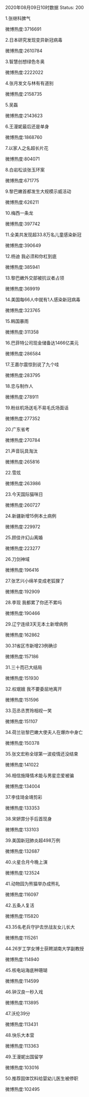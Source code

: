 2020年08月09日10时数据
Status: 200

1.张继科脾气

微博热度:3716691

2.日本研究发现变异新冠病毒

微博热度:2610784

3.智慧创想绿色冬奥

微博热度:2222022

4.张月发文与林有有道别

微博热度:2158735

5.吴磊

微博热度:2143623

6.王漫妮最后还是单身

微博热度:1868760

7.以家人之名超长片花

微博热度:804071

8.白岩松谈张玉环案

微博热度:671775

9.黎巴嫩首都发生大规模示威活动

微博热度:626211

10.梅西一条龙

微博热度:397742

11.全美共发现超33.8万名儿童感染新冠

微博热度:390649

12.杨迪 我必须和你杠到底

微博热度:385941

13.黎巴嫩外交部被抗议者占领

微博热度:369919

14.美国每66人中就有1人感染新冠病毒

微博热度:323765

15.韩国暴雨

微博热度:311358

16.巴菲特公司现金储备达1466亿美元

微博热度:286584

17.王嘉尔震惊到说了九个哇

微博热度:283795

18.恋与制作人

微博热度:278911

19.粉丝机场送毛不易毛氏场面话

微博热度:277352

20.广东省考

微博热度:270784

21.声音玩具淘汰

微博热度:265816

22.雪炫

微博热度:263986

23.今天国际猫咪日

微博热度:260727

24.新疆新增15例本土病例

微博热度:229972

25.顾佳许幻山离婚

微博热度:223277

26.刀剑神域

微博热度:196416

27.张艺兴小绵羊变成老狐狸了

微博热度:192909

28.李现 我都累了你还不累吗

微博热度:190466

29.辽宁连续3天无本土新增病例

微博热度:162862

30.31省区市新增23例确诊

微博热度:157186

31.三十而已大结局

微博热度:151930

32.权珉娥 我不要委屈地离开

微博热度:151596

33.范丞丞贾玲相视一笑

微博热度:151107

34.荷兰驻黎巴嫩大使夫人在爆炸中身亡

微博热度:150378

35.张文宏称全球第一波疫情还没结束

微博热度:141022

36.相信施降情术能与男星恋爱被骗

微博热度:134004

37.李佳琦金靖剪彩

微博热度:133353

38.宋妍霏分手后首现身

微博热度:133103

39.美国新冠肺炎超498万例

微博热度:132687

40.火星合月今晚上演

微博热度:123524

41.动物园为熊猫举办成熊礼

微博热度:116097

42.五条人复活

微博热度:115820

43.35名老兵守护去世战友女儿长大

微博热度:115261

44.26岁工学女博士获聘湖南大学副教授

微博热度:114940

45.核电站海底种珊瑚

微博热度:114599

46.钟汉良一秒入戏

微博热度:113895

47.沃伦39分

微博热度:113431

48.快乐大本营

微博热度:113363

49.王漫妮出国留学

微博热度:103016

50.推荐固体饮料给婴幼儿医生被停职

微博热度:102495

